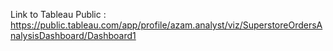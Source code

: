 Link to Tableau Public : https://public.tableau.com/app/profile/azam.analyst/viz/SuperstoreOrdersAnalysisDashboard/Dashboard1
